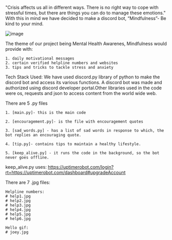 "Crisis affects us all in different ways. There is no right way to cope with stressful times, but there are things you can do to manage these emotions." With this in mind we have decided to make a discord bot, “Mindfulness”- Be kind to your mind.


![image](https://user-images.githubusercontent.com/77044673/117552196-93a33980-b067-11eb-80d5-139ed3259809.png)


The theme of our project being Mental Health Awarenes, 
 Mindfulness would provide with:

	1. daily motivational messages
	2. certain verified helpline numbers and websites 
	3. tips and tricks to tackle stress and anxiety

Tech Stack Used:
	We have used discord.py library of python to make the discord bot and access its various functions. A discord bot was made and authorized using discord developer portal.Other libraries used in the code were os, requests and json to access content from the world wide web.

There are 5 .py files

	1. [main.py]- this is the main code

	2. [encouragement.py]- is the file with encouragement quotes

	3. [sad_words.py] - has a list of sad words in response to which, the bot replies an encouraging quote.

	4. [tip.py]- contains tips to maintain a healthy lifestyle.

	5. [keep_alive.py] - it runs the code in the background, so the bot never goes offline.
	 
keep_alive.py uses: https://uptimerobot.com/login?rt=https://uptimerobot.com/dashboard#upgradeAccount 

There are 7 .jpg files:

	Helpline numbers:
	# help1.jpg
	# help2.jpg
	# help3.jpg
	# help4.jpg
	# help5.jpg
	# help6.jpg

	Hello gif:
	# joey.jpg

